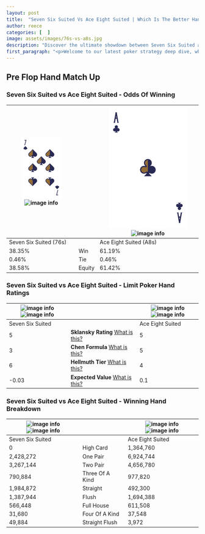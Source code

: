 ```yaml
---
layout: post
title:  "Seven Six Suited Vs Ace Eight Suited | Which Is The Better Hand In Poker? A Complete Guide"
author: reece
categories: [  ]
image: assets/images/76s-vs-a8s.jpg
description: "Discover the ultimate showdown between Seven Six Suited and Ace Eight Suited in poker! Uncover the odds, strategies, and scenarios where one hand triumphs over the other. Get ready to up your poker game with this thrilling analysis."
first_paragraph: "<p>Welcome to our latest poker strategy deep dive, where we're pitting two distinct hands against each other in a high-stakes showdown: Seven Six Suited vs Ace Eight Suited.</p><p>In the dynamic world of poker, every decision counts, and knowing which hand holds the upper hand is key to your success at the table.</p><p>In this article, we'll dissect these two hands, explore the scenarios where one dominates the other, and equip you with the knowledge to make strategic choices that can tip the odds in your favor.</p><p>Get ready to unravel the intriguing dynamics of these poker hands and elevate your game to new heights.</p>"
---
```




[comment]: # (sp0)

## Pre Flop Hand Match Up

<div class="table hand-ratings" markdown="1"> 



### Seven Six Suited vs Ace Eight Suited - Odds Of Winning


    
| ![image info](assets/images/hand1/7.png) ![image info](assets/images/hand1/6s.png) |  | ![image info](assets/images/hand2/A.png) ![image info](assets/images/hand2/8s.png) |
| -------- | -------- | -------- |
| Seven Six Suited (76s) |  | Ace Eight Suited (A8s) |
| 38.35% | Win | 61.19% |
| 0.46% | Tie | 0.46% |
| 38.58% | Equity | 61.42% |




[comment]: # (sp1)



### Seven Six Suited vs Ace Eight Suited - Limit Poker Hand Ratings


    
| ![image info](https://www.riverpairs.com/assets/images/hand1/7.png) ![image info](https://www.riverpairs.com/assets/images/hand1/6s.png) |  | ![image info](https://www.riverpairs.com/assets/images/hand2/A.png) ![image info](https://www.riverpairs.com/assets/images/hand2/8s.png) |
| -------- | -------- | -------- |
| Seven Six Suited |  | Ace Eight Suited |
| 5 | **Sklansky Rating** [What is this?](/sklansky-rating-explained) | 5 |
| 3 | **Chen Formula** [What is this?](/chen-formula-explained) | 5 |
| 6 | **Hellmuth Tier** [What is this?](/Hellmuth-tier-explained) | 4 |
| -0.03 | **Expected Value** [What is this?](/expected-value-explained) | 0.1 |




[comment]: # (sp2)



### Seven Six Suited vs Ace Eight Suited - Winning Hand Breakdown


    
| ![image info](https://www.riverpairs.com/assets/images/hand1/7.png) ![image info](https://www.riverpairs.com/assets/images/hand1/6s.png) |  | ![image info](https://www.riverpairs.com/assets/images/hand2/A.png) ![image info](https://www.riverpairs.com/assets/images/hand2/8s.png) |
| -------- | -------- | -------- |
| Seven Six Suited |  | Ace Eight Suited |
| 0 | High Card | 1,364,760 |
| 2,428,272 | One Pair | 6,924,744 |
| 3,267,144 | Two Pair | 4,656,780 |
| 790,884 | Three Of A Kind | 977,820 |
| 1,984,872 | Straight | 492,300 |
| 1,387,944 | Flush | 1,694,388 |
| 566,448 | Full House | 611,508 |
| 31,680 | Four Of A Kind | 37,548 |
| 49,884 | Straight Flush | 3,972 |




[comment]: # (sp3)



</div>

[comment]: # (sp4)



[comment]: # (sp5)

